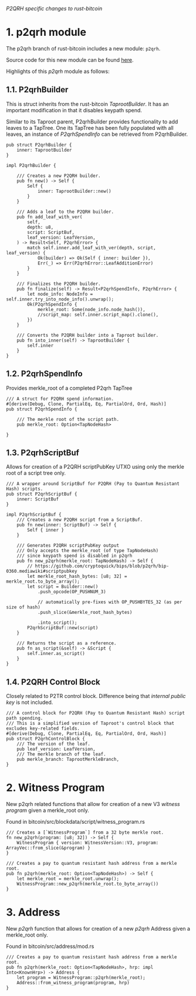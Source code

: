 *P2QRH specific changes to rust-bitcoin*

# 1. p2qrh module

The p2qrh branch of rust-bitcoin includes a new module: `p2qrh`.

Source code for this new module can be found [here](https://github.com/jbride/rust-bitcoin/blob/p2qrh/bitcoin/src/p2qrh/mod.rs).

Highlights of this _p2qrh_ module as follows:

## 1.1. P2qrhBuilder

This is struct inherits from the rust-bitcoin _TaprootBuilder_.
It has an important modification in that it disables keypath spend.

Similar to its Taproot parent, P2qrhBuilder provides functionality to add leaves to a TapTree.
One its TapTree has been fully populated with all leaves, an instance of _P2qrhSpendInfo_ can be retrieved from P2qrhBuilder.


```
pub struct P2qrhBuilder {
    inner: TaprootBuilder
}

impl P2qrhBuilder {

    /// Creates a new P2QRH builder.
    pub fn new() -> Self {
        Self {
            inner: TaprootBuilder::new()
        }
    }

    /// Adds a leaf to the P2QRH builder.
    pub fn add_leaf_with_ver(
        self,
        depth: u8,
        script: ScriptBuf,
        leaf_version: LeafVersion,
    ) -> Result<Self, P2qrhError> {
        match self.inner.add_leaf_with_ver(depth, script, leaf_version) {
            Ok(builder) => Ok(Self { inner: builder }),
            Err(_) => Err(P2qrhError::LeafAdditionError)
        }
    }

    /// Finalizes the P2QRH builder.
    pub fn finalize(self) -> Result<P2qrhSpendInfo, P2qrhError> {
        let node_info: NodeInfo = self.inner.try_into_node_info().unwrap();
        Ok(P2qrhSpendInfo {
            merkle_root: Some(node_info.node_hash()),
            //script_map: self.inner.script_map().clone(),
        })
    }

    /// Converts the P2QRH builder into a Taproot builder.
    pub fn into_inner(self) -> TaprootBuilder {
        self.inner
    }
}
```

##  1.2. P2qrhSpendInfo

Provides merkle_root of a completed P2qrh TapTree

```
/// A struct for P2QRH spend information.
#[derive(Debug, Clone, PartialEq, Eq, PartialOrd, Ord, Hash)]
pub struct P2qrhSpendInfo {

    /// The merkle root of the script path.
    pub merkle_root: Option<TapNodeHash>

}
```

## 1.3. P2qrhScriptBuf

Allows for creation of a P2QRH scriptPubKey UTXO using only the merkle root of a script tree only.

```
/// A wrapper around ScriptBuf for P2QRH (Pay to Quantum Resistant Hash) scripts.
pub struct P2qrhScriptBuf {
    inner: ScriptBuf
}

impl P2qrhScriptBuf {
    /// Creates a new P2QRH script from a ScriptBuf.
    pub fn new(inner: ScriptBuf) -> Self {
        Self { inner }
    }
    
    /// Generates P2QRH scriptPubKey output
    /// Only accepts the merkle_root (of type TapNodeHash)
    /// since keypath spend is disabled in p2qrh
    pub fn new_p2qrh(merkle_root: TapNodeHash) -> Self {
        // https://github.com/cryptoquick/bips/blob/p2qrh/bip-0360.mediawiki#scriptpubkey
        let merkle_root_hash_bytes: [u8; 32] = merkle_root.to_byte_array();
        let script = Builder::new()
            .push_opcode(OP_PUSHNUM_3)

            // automatically pre-fixes with OP_PUSHBYTES_32 (as per size of hash)
            .push_slice(&merkle_root_hash_bytes)
            
            .into_script();
        P2qrhScriptBuf::new(script)
    }

    /// Returns the script as a reference.
    pub fn as_script(&self) -> &Script {
        self.inner.as_script()
    }
}
```

## 1.4. P2QRH Control Block

Closely related to P2TR control block.
Difference being that _internal public key_ is not included.


```
/// A control block for P2QRH (Pay to Quantum Resistant Hash) script path spending.
/// This is a simplified version of Taproot's control block that excludes key-related fields.
#[derive(Debug, Clone, PartialEq, Eq, PartialOrd, Ord, Hash)]
pub struct P2qrhControlBlock {
    /// The version of the leaf.
    pub leaf_version: LeafVersion,
    /// The merkle branch of the leaf.
    pub merkle_branch: TaprootMerkleBranch,
}
```

# 2. Witness Program

New p2qrh related functions that allow for creation of a new V3 _witness program_ given a merkle_root only.

Found in bitcoin/src/blockdata/script/witness_program.rs

```
/// Creates a [`WitnessProgram`] from a 32 byte merkle root.
fn new_p2qrh(program: [u8; 32]) -> Self {
    WitnessProgram { version: WitnessVersion::V3, program: ArrayVec::from_slice(&program) }
}

/// Creates a pay to quantum resistant hash address from a merkle root.
pub fn p2qrh(merkle_root: Option<TapNodeHash>) -> Self {
    let merkle_root = merkle_root.unwrap();
    WitnessProgram::new_p2qrh(merkle_root.to_byte_array())
}
```

# 3. Address

New _p2qrh_ function that allows for creation of a new _p2qrh_ Address given a merkle_root only.

Found in bitcoin/src/address/mod.rs

```
/// Creates a pay to quantum resistant hash address from a merkle root.
pub fn p2qrh(merkle_root: Option<TapNodeHash>, hrp: impl Into<KnownHrp>) -> Address {
    let program = WitnessProgram::p2qrh(merkle_root);
    Address::from_witness_program(program, hrp)
}
```
